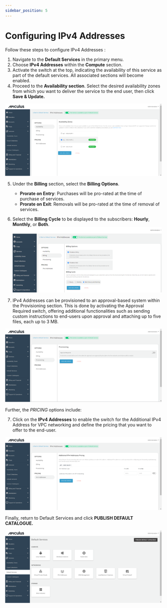 ```yaml
---
sidebar_position: 5
---
```

# Configuring IPv4 Addresses

Follow these steps to configure IPv4 Addresses :

1. Navigate to the **Default Services** in the primary menu.
2. Choose **IPv4 Addresses** within the **Compute** section.
3. Activate the switch at the top, indicating the availability of this service as part of the default services. All associated sections will become enabled.
4. Proceed to the **Availability section**. Select the desired availability zones from which you want to deliver the service to the end user, then click **Save & Update.**

![Configuring IPv4 Addresses](img/ConfiguringIPv4Addresses1.png)

5. Under the **Billing** section, select the **Billing Options**.
	- **Prorate on Entry**: Purchases will be pro-rated at the time of purchase of services.
	- **Prorate on Exit**: Removals will be pro-rated at the time of removal of services.
6. Select the **Billing Cycle** to be displayed to the subscribers: **Hourly**, **Monthly**, or **Both**.
![Configuring IPv4 Addresses](img/ConfiguringIPv4Addresses2.png)

6. IPv4 Addresses can be provisioned to an approval-based system within the Provisioning section. This is done by activating the Approval Required switch, offering additional functionalities such as sending custom instructions to end-users upon approval and attaching up to five files, each up to 3 MB.

![Configuring IPv4 Addresses](img/ConfiguringIPv4Addresses3.png)

Further, the _PRICING_ options include:

7. Click on the **IPv4 Addresses** to enable the switch for the Additional IPv4 Address for VPC networking and define the pricing that you want to offer to the end-user.

![Configuring IPv4 Addresses](img/ConfiguringIPv4Addresses4.png)

Finally, return to Default Services and click **PUBLISH DEFAULT CATALOGUE.**

![Configuring IPv4 Addresses](img/ConfiguringIPv4Addresses5.png)
